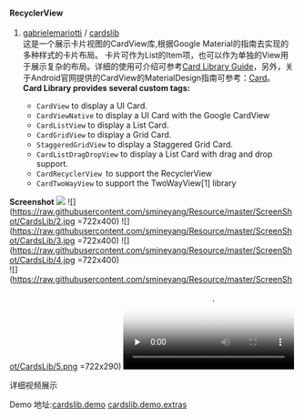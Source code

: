 #### RecyclerView

1. [gabrielemariotti](https://github.com/gabrielemariotti) / [cardslib](https://github.com/gabrielemariotti/cardslib)   
这是一个展示卡片视图的CardView库,根据Google Material的指南去实现的多种样式的卡片布局。        卡片可作为List的Item项，也可以作为单独的View用于展示复杂的布局。详细的使用可介绍可参考[Card Library Guide](https://github.com/gabrielemariotti/cardslib/blob/master/doc/GUIDE.md)，另外，关于Android官网提供的CardView的MaterialDesign指南可参考：[Card](http://www.google.com/design/spec/components/cards.html)。  
**Card Library provides several custom tags:**

   - `CardView` to display a UI Card.
   - `CardViewNative` to display a UI Card with the Google CardView
   - `CardListView` to display a List Card.
   - `CardGridView` to display a Grid Card.
   - `StaggeredGridView` to display a Staggered Grid Card.
   - `CardListDragDropView` to display a List Card with drag and drop support.
   - `CardRecyclerView `to support the RecyclerView
   - `CardTwoWayView` to support the TwoWayView[1] library
 
  **Screenshot**
  ![](https://raw.githubusercontent.com/smineyang/Resource/master/ScreenShot/CardsLib/1.png)
  ![](https://raw.githubusercontent.com/smineyang/Resource/master/ScreenShot/CardsLib/2.jpg =722x400)
  ![](https://raw.githubusercontent.com/smineyang/Resource/master/ScreenShot/CardsLib/3.jpg =722x400)
  ![](https://raw.githubusercontent.com/smineyang/Resource/master/ScreenShot/CardsLib/4.jpg =722x400)  
  ![](https://raw.githubusercontent.com/smineyang/Resource/master/ScreenShot/CardsLib/5.png =722x290)
  <video id="video" controls="" preload="none" poster="https://raw.githubusercontent.com/smineyang/Resource/master/ScreenShot/CardsLib/1.png">
      <source id="mp4" src="https://raw.githubusercontent.com/smineyang/Resource/master/ScreenShot/CardsLib.mp4" type="video/mp4">
      <p>详细视频展示</p>
    </video>
       Demo 地址:[cardslib.demo](https://github.com/smineyang/Resource/raw/master/apk/CardsLib/it.gmariotti.cardslib.demo.apk)
     [cardslib.demo.extras](https://github.com/smineyang/Resource/raw/master/apk/CardsLib/it.gmariotti.cardslib.demo.extras.apk)
  
